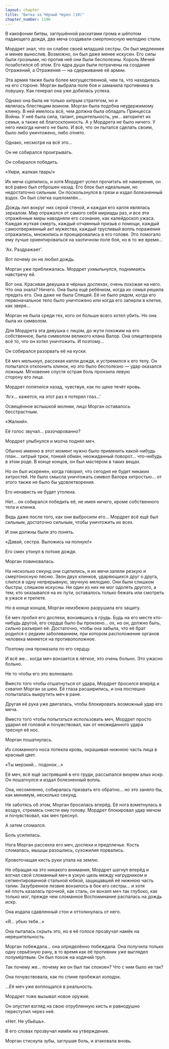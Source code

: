 ```yaml
---
layout: chapter
title: "Битва за Чёрный Череп (10)"
chapter_number: 1196
---
```


В какофонии битвы, заглушённой раскатами грома и шёпотом падающего дождя, два меча создавали смертоносную мелодию стали.

Мордрет знал, что он слабее своей младшей сестры. Он был медленнее и менее вынослив. Возможно, он был даже менее искусен. Его силы были грозными, но против неё они были бесполезны. Король Мечей позаботился об этом. Его ядра души были потрачены на создание Отражений, а Отражения — на сдерживание её армии.

Эта армия также была более могущественной, чем та, что находилась на его стороне. Морган выбрала поле боя и заманила противника в ловушку. Как генерал она уже добилась успеха.

Однако она была не только хитрым стратегом, но и являлась блестящим воином. Морган была подобна неудержимому клинку. В ней имелось всё, чем должна была обладать Принцесса Войны. У неё была сила, талант, решительность, ум... авторитет их семьи, а также её благосклонность. А у Мордрета не было ничего. У него никогда ничего не было. И всё, что он пытался сделать своим, было либо уничтожено, либо отнято.

Однако, несмотря на всё это...

Он не собирался проигрывать.

Он собирался победить.

«Умри, жалкая тварь!»

Их мечи сцепились, и хотя Мордрет успел прочитать её намерения, он всё равно был отброшен назад. Его блок был идеальным, но недостаточно сильным. Он поскользнулся в грязи и издал болезненный вздох. Он был слегка ошеломлён...

Дождь лил вокруг них серой стеной, и каждая его капля являлась зеркалом. Мир отражался от самого себя мириады раз, и все эти отражённые миры наводняли его сознание, как калейдоскоп ужаса. Каждая жуткая смерть, каждый отчаянный призыв о помощи, каждый самоотверженный акт мужества, каждый трусливый вопль поражения отражались, множились и проецировались в его голове. Это помогало ему лучше ориентироваться на хаотичном поле боя, но в то же время...

'Ах. Раздражает'.

Вот почему он не любил дождь.

Морган уже приближалась. Мордрет ухмыльнулся, поднимаясь навстречу ей.

Вот она. Красивая девушка в чёрных доспехах, очень похожая на него. Что она знала? Ничего. Она была ещё ребёнком, когда их семья решила предать его. Она даже не была Спящей. Её не было рядом, когда его первоначальное тело было уничтожено или когда его заперли в клетке, как зверя...

Морган не была среди тех, кого он больше всего хотел убить. Но она была их символом.

Для Мордрета эта девушка с лицом, до жути похожим на его собственное, была символом великого клана Валор. Она олицетворяла всё то, что он хотел уничтожить. И поэтому...

Он собирался разорвать её на куски.

Её меч мелькнул, рассекая капли дождя, и устремился к его телу. Он попытался отклонить клинок, но это было бесполезно — удар оказался ложным. Мгновение спустя острая боль пронзила левую сторону его лица.

Мордрет попятился назад, чувствуя, как по щеке течёт кровь.

'Агх... кажется, на этот раз я потерял глаз...'

Освещённое вспышкой молнии, лицо Морган оставалось бесстрастным.

«Жалкий».

Её голос звучал... разочарованно?

Мордрет улыбнулся и молча поднял меч.

Обычно именно в этот момент нужно было применить какой-нибудь план... хитрый трюк, тонкий обман, неожиданный поворот... что-нибудь в этом роде. В конце концов, он был мастером в таких вещах.

Но он был искренен, когда говорил, что сегодня не будет никаких хитростей. Не было смысла уничтожать символ Валора хитростью... от этого также не было бы удовлетворения.

Его ненависть не будет утолена.

Нет... он собирался победить её, не имея ничего, кроме собственного тела и клинка.

Ведь даже после того, как они выбросили его... Мордрет всё ещё был сильным, достаточно сильным, чтобы уничтожить их всех.

И они должны были это понять.

«Давай, сестра. Выложись на полную!»

Его смех утонул в потоке дождя.

Морган повиновалась.

На несколько секунд они сцепились, и их мечи запели резкую и смертоносную песню. Звон двух клинков, ударяющихся друг о друга, слился в одну непрерывную, звучную мелодию. Они были слишком быстры, слишком искусны. Ни один из них не мог одолеть другого, а тем, кто оказывался на их пути, оставалось только бежать или смотреть в ужасе и трепете.

Но в конце концов, Морган неизбежно разрушила его защиту.

Её меч пробил его доспехи, вонзившись в грудь. Будь на его месте кто-нибудь другой, его сердце было бы пронзено... ох, но он, должно быть, сильно разъярил её. Достаточно, чтобы она забыла, что её брат родился с редким заболеванием, при котором расположение органов человека меняется на противоположное.

Поэтому она промазала по его сердцу.

И всё же... когда меч вонзается в лёгкое, это очень больно. Это ужасно больно.

Не то чтобы его это волновало.

Вместо того чтобы отшатнуться от удара, Мордрет бросился вперёд и схватил Морган за шею. Её глаза расширились, и она поспешно попыталась выкрутить меч в ране.

Другая её рука уже двигалась, чтобы блокировать возможный удар его меча.

Вместо того чтобы попытаться использовать меч, Мордрет просто ударил её головой и почувствовал, как от неожиданного удара треснул её нос.

Морган пошатнулась.

Из сломанного носа потекла кровь, окрашивая нижнюю часть лица в красный цвет.

«Ты мерзкий... подонок...»

Её меч, всё ещё застрявший в его груди, рассыпался вихрем алых искр. Он пошатнулся и издал болезненный вопль.

Она, несомненно, собиралась призвать его обратно... но это заняло бы, как минимум, несколько секунд.

Не заботясь об этом, Морган бросилась вперёд. Её нога взметнулась в воздух, стремясь снести ему голову. Мордрет блокировал удар мечом и почувствовал, как меч треснул.

А затем сломался.

Боль усилилась.

Нога Морган рассекла его меч, доспехи и предплечье. Кость сломалась, мышцы разошлись, сухожилия порвались.

Кровоточащая кисть руки упала на землю.

Не обращая на это никакого внимания, Мордрет шагнул вперёд и вогнал свой сломанный меч в узкую щель между нагрудником и сегментированной стальной юбкой, защищавшей её нижнюю часть талии. Зазубренное лезвие вонзилось в бок его сестры... и хотя её плоть казалась прочной, как сталь, он вонзил меч так глубоко, как только мог, прежде чем сломанное Воспоминание распалась на дождь искр.

Она издала сдавленный стон и оттолкнулась от него.

«Я... убью тебя...»

Она пыталась скрыть это, но в её голосе прозвучал намёк на нерешительность.

Морган побеждала... она определённо побеждала. Она получила только одну серьёзную рану, в то время как её противник уже выглядел полумёртвым. Он был похож на ходячий труп.

Так почему же... почему же он был так спокоен? Что с ним было не так?

Она почувствовала, как по спине пробежал холодок.

...Её меч уже воплощался в реальность.

Мордрет тоже вызывал новое оружие.

Он опустил взгляд на свою отрубленную кисть и равнодушно переступил через неё.

«Нет. Не убьёшь».

В его словах прозвучал намёк на утверждение.

Морган стиснула зубы, заглушая боль, и атаковала вновь.